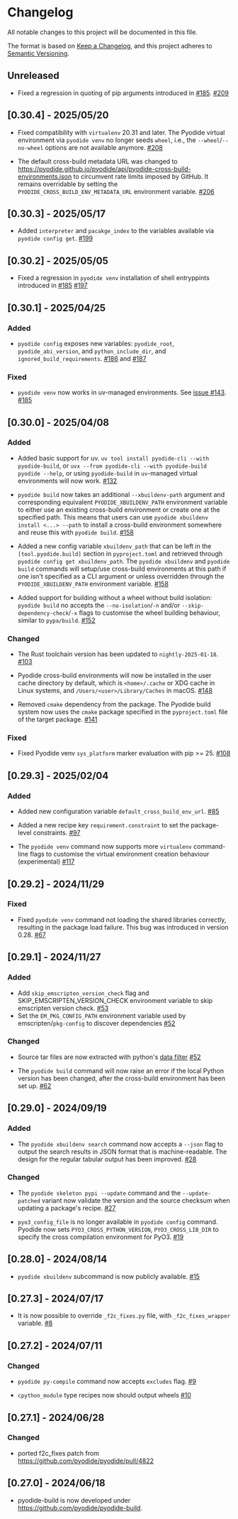 # Changelog

All notable changes to this project will be documented in this file.

The format is based on [Keep a Changelog](https://keepachangelog.com/en/1.0.0/),
and this project adheres to [Semantic Versioning](https://semver.org/spec/v2.0.0.html).

## Unreleased

- Fixed a regression in quoting of pip arguments introduced in
  [#185](https://github.com/pyodide/pyodide-build/pull/185).
  [#209](https://github.com/pyodide/pyodide-build/pull/209)

## [0.30.4] - 2025/05/20

- Fixed compatibility with `virtualenv` 20.31 and later. The Pyodide virtual environment via `pyodide venv` no longer seeds
  `wheel`, i.e., the `--wheel`/`--no-wheel` options are not available anymore.
  [#208](https://github.com/pyodide/pyodide-build/pull/208)

- The default cross-build metadata URL was changed to https://pyodide.github.io/pyodide/api/pyodide-cross-build-environments.json to
  circumvent rate limits imposed by GitHub. It remains overridable by setting the `PYODIDE_CROSS_BUILD_ENV_METADATA_URL` environment variable.
  [#206](https://github.com/pyodide/pyodide-build/pull/206)

## [0.30.3] - 2025/05/17

- Added `interpreter` and `pacakge_index` to the variables available via `pyodide config get`.
  [#199](https://github.com/pyodide/pyodide-build/pull/199)

## [0.30.2] - 2025/05/05

- Fixed a regression in `pyodide venv` installation of shell entryppints introduced in
  [#185](https://github.com/pyodide/pyodide-build/pull/185)
  [#197](https://github.com/pyodide/pyodide-build/pull/197)

## [0.30.1] - 2025/04/25

### Added

- `pyodide config` exposes new variables: `pyodide_root`, `pyodide_abi_version`, and `python_include_dir`,
  and `ignored_build_requirements`.
  [#186](https://github.com/pyodide/pyodide-build/pull/186) and [#187](https://github.com/pyodide/pyodide-build/pull/187)

### Fixed

- `pyodide venv` now works in uv-managed environments.
  See [issue #143](https://github.com/pyodide/pyodide-build/issues/143).
  [#185](https://github.com/pyodide/pyodide-build/pull/185)

## [0.30.0] - 2025/04/08

### Added

- Added basic support for uv. `uv tool install pyodide-cli --with pyodide-build`, or
  `uvx --from pyodide-cli --with pyodide-build pyodide --help`, or using `pyodide-build`
  in `uv`-managed virtual environments will now work.
  [#132](https://github.com/pyodide/pyodide-build/pull/132)

- `pyodide build` now takes an additional `--xbuildenv-path` argument and corresponding
  equivalent `PYODIDE_XBUILDENV_PATH` environment variable to either use an existing
  cross-build environment or create one at the specified path. This means that users
  can use `pyodide xbuildenv install <...> --path` to install a cross-build environment
  somewhere and reuse this with `pyodide build`.
  [#158](https://github.com/pyodide/pyodide-build/pull/158)

- Added a new config variable `xbuildenv_path` that can be left in the `[tool.pyodide.build]`
  section in `pyproject.toml` and retrieved through `pyodide config get xbuildenv_path`.
  The `pyodide xbuildenv` and `pyodide build` commands will setup/use cross-build environments
  at this path if one isn't specified as a CLI argument or unless overridden through the
  `PYODIDE_XBUILDENV_PATH` environment variable.
  [#158](https://github.com/pyodide/pyodide-build/pull/158)

- Added support for building without a wheel without build isolation: `pyodide build` no accepts
  the `--no-isolation`/`-n` and/or `--skip-dependency-check`/`-x` flags to customise the wheel
  building behaviour, similar to `pypa/build`.
  [#152](https://github.com/pyodide/pyodide-build/pull/152)

### Changed

- The Rust toolchain version has been updated to `nightly-2025-01-18`.
  [#103](https://github.com/pyodide/pyodide-build/pull/103)

- Pyodide cross-build environments will now be installed in the user cache directory by default,
  which is `<home>/.cache` or XDG cache in Linux systems, and `/Users/<user>/Library/Caches` in macOS.
  [#148](https://github.com/pyodide/pyodide-build/pull/148)

- Removed `cmake` dependency from the package.
  The Pyodide build system now uses the `cmake` package specified in the `pyproject.toml` file
  of the target package.
  [#141](https://github.com/pyodide/pyodide-build/pull/141)

### Fixed

- Fixed Pyodide venv `sys_platform` marker evaluation with pip >= 25.
  [#108](https://github.com/pyodide/pyodide-build/pull/108)

## [0.29.3] - 2025/02/04

### Added

- Added new configuration variable `default_cross_build_env_url`.
  [#85](https://github.com/pyodide/pyodide-build/pull/85)

- Added a new recipe key `requirement.constraint` to set the package-level constraints.
  [#97](https://github.com/pyodide/pyodide-build/pull/97)

- The `pyodide venv` command now supports more `virtualenv` command-line flags
  to customise the virtual environment creation behaviour (experimental)
  [#117](https://github.com/pyodide/pyodide-build/pull/117)

## [0.29.2] - 2024/11/29

### Fixed

- Fixed `pyodide venv` command not loading the shared libraries correctly, resulting in the package load failure.
  This bug was introduced in version 0.28.
  [#67](https://github.com/pyodide/pyodide-build/pull/67)

## [0.29.1] - 2024/11/27

### Added

- Add `skip_emscripten_version_check` flag and SKIP_EMSCRIPTEN_VERSION_CHECK environment
  variable to skip emscripten version check.
  [#53](https://github.com/pyodide/pyodide-build/pull/53)
- Set the `EM_PKG_CONFIG_PATH` environment variable used by emscripten/`pkg-config` to discover dependencies
  [#52](https://github.com/pyodide/pyodide-build/pull/52)

### Changed

- Source tar files are now extracted with python's [data filter](https://docs.python.org/3/library/tarfile.html#tarfile.data_filter)
  [#52](https://github.com/pyodide/pyodide-build/pull/52)

- The `pyodide build` command will now raise an error if the local Python version has been changed,
  after the cross-build environment has been set up.
  [#62](https://github.com/pyodide/pyodide-build/pull/62)

## [0.29.0] - 2024/09/19

### Added

- The `pyodide xbuildenv search` command now accepts a `--json` flag to output the
  search results in JSON format that is machine-readable. The design for the regular
  tabular output has been improved.
  [#28](https://github.com/pyodide/pyodide-build/pull/28)

### Changed

- The `pyodide skeleton pypi --update` command and the `--update-patched` variant now
  validate the version and the source checksum when updating a package's recipe.
  [#27](https://github.com/pyodide/pyodide-build/pull/27)

- `pyo3_config_file` is no longer available in `pyodide config` command.
  Pyodide now sets `PYO3_CROSS_PYTHON_VERSION`, `PYO3_CROSS_LIB_DIR` to specify the cross compilation environment
  for PyO3.
  [#19](https://github.com/pyodide/pyodide-build/pull/19)

## [0.28.0] - 2024/08/14

- `pyodide xbuildenv` subcommand is now publicly available.
  [#15](https://github.com/pyodide/pyodide-build/pull/15)

## [0.27.3] - 2024/07/17

- It is now possible to override `_f2c_fixes.py` file, with `_f2c_fixes_wrapper` variable.
  [#8](https://github.com/pyodide/pyodide-build/pull/8)

## [0.27.2] - 2024/07/11

### Changed

- `pyodide py-compile` command now accepts `excludes` flag.
  [#9](https://github.com/pyodide/pyodide-build/pull/9)

- `cpython_module` type recipes now should output wheels
  [#10](https://github.com/pyodide/pyodide-build/pull/10)

## [0.27.1] - 2024/06/28

### Changed

- ported f2c_fixes patch from https://github.com/pyodide/pyodide/pull/4822

## [0.27.0] - 2024/06/18

- pyodide-build is now developed under https://github.com/pyodide/pyodide-build.

